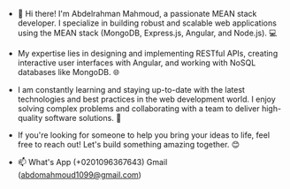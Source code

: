 - 👋 Hi there! I'm Abdelrahman Mahmoud, a passionate MEAN stack developer. I specialize in building robust and scalable web applications using the MEAN stack (MongoDB, Express.js, Angular, and Node.js). 💻

- My expertise lies in designing and implementing RESTful APIs, creating interactive user interfaces with Angular, and working with NoSQL databases like MongoDB. 🌐

- I am constantly learning and staying up-to-date with the latest technologies and best practices in the web development world. I enjoy solving complex problems and collaborating with a team to deliver high-quality software solutions. 🚀

- If you're looking for someone to help you bring your ideas to life, feel free to reach out! Let's build something amazing together. 😊
- 📫 What's App (+0201096367643)  Gmail (abdomahmoud1099@gmail.com)
